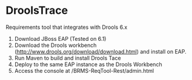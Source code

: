 # DroolsTrace
Requirements tool that integrates with Drools 6.x

1. Download JBoss EAP (Tested on 6.1)
2. Download the Drools workbench (http://www.drools.org/download/download.html) and install on EAP.
3. Run Maven to build and install Drools Tace
4. Deploy to the same EAP instance as the Drools Workbench
5. Access the console at /BRMS-ReqTool-Rest/admin.html
